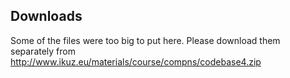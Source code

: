 Downloads
--------
Some of the files were too big to put here.
Please download them separately from http://www.ikuz.eu/materials/course/compns/codebase4.zip
